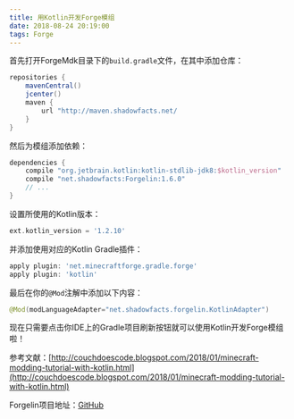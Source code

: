 ```yaml
---
title: 用Kotlin开发Forge模组
date: 2018-08-24 20:19:00
tags: Forge
---
```


首先打开ForgeMdk目录下的`build.gradle`文件，在其中添加仓库：
```gradle
repositories {
    mavenCentral()
    jcenter()
    maven {
        url "http://maven.shadowfacts.net/
    }
}
```
然后为模组添加依赖：
```gradle
dependencies {
    compile "org.jetbrain.kotlin:kotlin-stdlib-jdk8:$kotlin_version"
    compile "net.shadowfacts:Forgelin:1.6.0"
    // ...
}
```
设置所使用的Kotlin版本：
```gradle
ext.kotlin_version = '1.2.10'
```
并添加使用对应的Kotlin Gradle插件：
```gradle
apply plugin: 'net.minecraftforge.gradle.forge'
apply plugin: 'kotlin'
```
最后在你的`@Mod`注解中添加以下内容：
```java
@Mod(modLanguageAdapter="net.shadowfacts.forgelin.KotlinAdapter")
```
现在只需要点击你IDE上的Gradle项目刷新按钮就可以使用Kotlin开发Forge模组啦！

参考文献：[http://couchdoescode.blogspot.com/2018/01/minecraft-modding-tutorial-with-kotlin.html](http://couchdoescode.blogspot.com/2018/01/minecraft-modding-tutorial-with-kotlin.html)

Forgelin项目地址：[GitHub](https://github.com/shadowfacts/Forgelin)